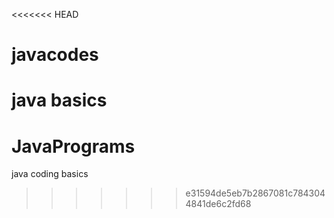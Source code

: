 <<<<<<< HEAD
# javacodes
java basics
=======
# JavaPrograms
java coding basics
>>>>>>> e31594de5eb7b2867081c7843044841de6c2fd68
